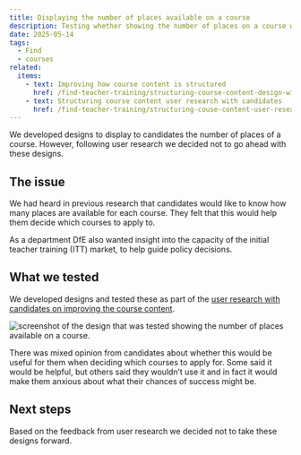 ```yaml
---
title: Displaying the number of places available on a course
description: Testing whether showing the number of places on a course would help candidates choose the right course for them.
date: 2025-05-14
tags:
  - Find
  - courses
related:
  items:
    - text: Improving how course content is structured
      href: /find-teacher-training/structuring-course-content-design-with-candidates/
    - text: Structuring course content user research with candidates
      href: /find-teacher-training/structuring-couse-content-user-research-with-candidates/
---
```


We developed designs to display to candidates the number of places of a course. However, following user research we decided not to go ahead with these designs.

## The issue

We had heard in previous research that candidates would like to know how many places are available for each course. They felt that this would help them decide which courses to apply to.

As a department DfE also wanted insight into the capacity of the initial teacher training (ITT) market, to help guide policy decisions.

## What we tested

We developed designs and tested these as part of the [user research with candidates on improving the course content](/find-teacher-training/structuring-couse-content-user-research-with-candidates/).

![screenshot of the design that was tested showing the number of places available on a course.](number-of-places-prototype.png)

There was mixed opinion from candidates about whether this would be useful for them when deciding which courses to apply for. Some said it would be helpful, but others said they wouldn’t use it and in fact it would make them anxious about what their chances of success might be.

## Next steps

Based on the feedback from user research we decided not to take these designs forward.
